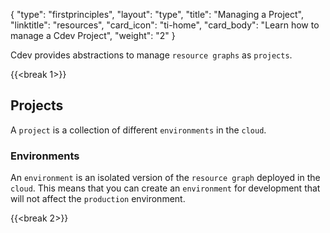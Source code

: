 {
    "type": "firstprinciples",
    "layout": "type",
    "title": "Managing a Project",
    "linktitle": "resources", 
    "card_icon": "ti-home",
    "card_body": "Learn how to manage a Cdev Project",
    "weight": "2"
}

Cdev provides abstractions to manage `resource graphs` as `projects`.

{{<break 1>}}
## Projects
A `project` is a collection of different `environments` in the `cloud`.  

### Environments
An `environment` is an isolated version of the `resource graph` deployed in the `cloud`. This means that you can create an `environment` for development that will not affect the `production` environment. 


{{<break 2>}}